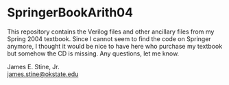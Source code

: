 # SpringerBookArith04

This repository contains the Verilog files and other ancillary files from my Spring 2004 textbook.  Since I cannot seem to find the code on Springer anymore, I thought it would be nice to have here who purchase my textbook but somehow the CD is missing.  Any questions, let me know.

James E. Stine, Jr.<br>
james.stine@okstate.edu<br>

